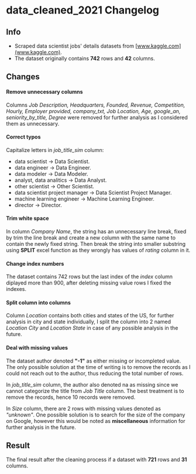 data_cleaned_2021 Changelog
=====

## Info 

 * Scraped data scientist jobs' details datasets from  [www.kaggle.com](www.kaggle.com). 
 * The dataset originally contains **742** rows and **42** columns.

## Changes

#### Remove unnecessary columns

Columns *Job Description, Headquarters, Founded, Revenue, Competition, Hourly, Employer provided, company_txt, Job Location, Age, google_an, seniority_by_title, Degree* were removed for further analysis as I considered them as unnecessary.

#### Correct typos

Capitalize letters in *job_title_sim* column:
 * data scientist &rarr; Data Scientist.
 * data engineer &rarr; Data Engineer.
 * data modeler &rarr; Data Modeler.
 * analyst, data analitics &rarr; Data Analyst.
 * other scientist &rarr; Other Scientist.
 * data scientist project manager &rarr; Data Scientist Project Manager.
 * machine learning engineer &rarr; Machine Learning Engineer.
 * director &rarr; Director.

#### Trim white space

In column *Company Name*, the string has an unnecessary line break, fixed by trim the line break and create a new column with the same name to contain the newly fixed string. Then break the string into smaller substring using **SPLIT** excel function as they wrongly has values of *rating* column in it. 

#### Change index numbers

The dataset contains 742 rows but the last index of the *index* column diplayed more than 900, after deleting missing value rows I fixed the indexes. 

#### Split column into columns

Column *Location* contains both cities and states of the US, for further analysis in city and state individually, I split the column into 2 named *Location City* and *Location State* in case of any possible analysis in the future.

#### Deal with missing values

The dataset author denoted **"-1"** as either missing or incompleted value. The only possible solution at the time of writing is to remove the records as I could not reach out to the author, thus reducing the total number of rows.

In *job_title_sim* column, the author also denoted na as missing since we cannot categorize the title from *Job Title* column. The best treatment is to remove the records, hence 10 records were removed.

In *Size* column, there are 2 rows with missing values denoted as *"unknown"*. One possible solution is to search for the size of the company on Google, however this would be noted as **miscellaneous** information for further analysis in the future.

## Result

The final result after the cleaning process if a dataset with **721** rows and **31** columns.